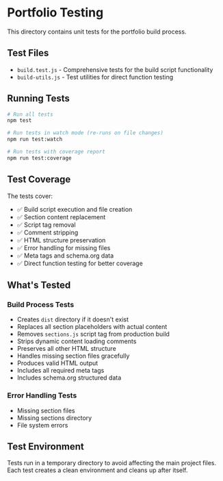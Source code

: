 # Portfolio Testing

This directory contains unit tests for the portfolio build process.

## Test Files

- `build.test.js` - Comprehensive tests for the build script functionality
- `build-utils.js` - Test utilities for direct function testing

## Running Tests

```bash
# Run all tests
npm test

# Run tests in watch mode (re-runs on file changes)
npm run test:watch

# Run tests with coverage report
npm run test:coverage
```

## Test Coverage

The tests cover:

- ✅ Build script execution and file creation
- ✅ Section content replacement
- ✅ Script tag removal
- ✅ Comment stripping
- ✅ HTML structure preservation
- ✅ Error handling for missing files
- ✅ Meta tags and schema.org data
- ✅ Direct function testing for better coverage

## What's Tested

### Build Process Tests
- Creates `dist` directory if it doesn't exist
- Replaces all section placeholders with actual content
- Removes `sections.js` script tag from production build
- Strips dynamic content loading comments
- Preserves all other HTML structure
- Handles missing section files gracefully
- Produces valid HTML output
- Includes all required meta tags
- Includes schema.org structured data

### Error Handling Tests
- Missing section files
- Missing sections directory
- File system errors

## Test Environment

Tests run in a temporary directory to avoid affecting the main project files. Each test creates a clean environment and cleans up after itself.
